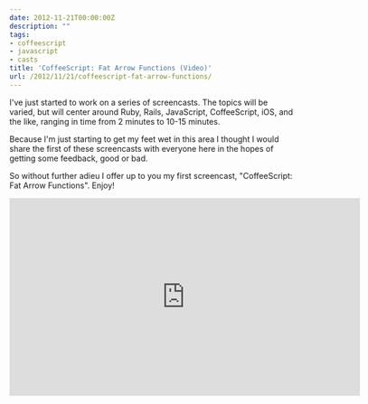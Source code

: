 ```yaml
---
date: 2012-11-21T00:00:00Z
description: ""
tags:
- coffeescript
- javascript
- casts
title: 'CoffeeScript: Fat Arrow Functions (Video)'
url: /2012/11/21/coffeescript-fat-arrow-functions/
---
```




I've just started to work on a series of screencasts. The topics will be varied, but will center around Ruby, Rails, JavaScript, CoffeeScript, iOS, and the like, ranging in time from 2 minutes to 10-15 minutes.

Because I'm just starting to get my feet wet in this area I thought I would share the first of these screencasts with everyone here in the hopes of getting some feedback, good or bad.

So without further adieu I offer up to you my first screencast, "CoffeeScript: Fat Arrow Functions". Enjoy!

<iframe src="http://player.vimeo.com/video/54050364" width="620" height="350" frameborder="0" webkitAllowFullScreen="webkitAllowFullScreen" mozallowfullscreen="mozallowfullscreen" allowFullScreen="allowFullScreen"><!-- sdfasdfasd --></iframe>
